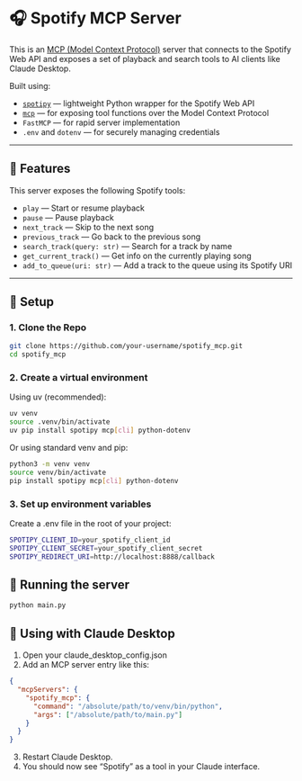 # 🎧 Spotify MCP Server

This is an [MCP (Model Context Protocol)](https://modelcontextprotocol.io) server that connects to the Spotify Web API and exposes a set of playback and search tools to AI clients like Claude Desktop.

Built using:
- [`spotipy`](https://spotipy.readthedocs.io/) — lightweight Python wrapper for the Spotify Web API
- [`mcp`](https://pypi.org/project/mcp/) — for exposing tool functions over the Model Context Protocol
- `FastMCP` — for rapid server implementation
- `.env` and `dotenv` — for securely managing credentials

---

## 🚀 Features

This server exposes the following Spotify tools:

- `play` — Start or resume playback
- `pause` — Pause playback
- `next_track` — Skip to the next song
- `previous_track` — Go back to the previous song
- `search_track(query: str)` — Search for a track by name
- `get_current_track()` — Get info on the currently playing song
- `add_to_queue(uri: str)` — Add a track to the queue using its Spotify URI

---

## 🔧 Setup

### 1. Clone the Repo

```bash
git clone https://github.com/your-username/spotify_mcp.git
cd spotify_mcp
```

### 2. Create a virtual environment

Using uv (recommended):

```bash
uv venv
source .venv/bin/activate
uv pip install spotipy mcp[cli] python-dotenv
```

Or using standard venv and pip:
```bash
python3 -m venv venv
source venv/bin/activate
pip install spotipy mcp[cli] python-dotenv
```

### 3. Set up environment variables
Create a .env file in the root of your project:
```bash
SPOTIPY_CLIENT_ID=your_spotify_client_id
SPOTIPY_CLIENT_SECRET=your_spotify_client_secret
SPOTIPY_REDIRECT_URI=http://localhost:8888/callback
```

## 🧪 Running the server
```bash
python main.py
```

## 🤖 Using with Claude Desktop
1.	Open your claude_desktop_config.json
2.	Add an MCP server entry like this:
```json
{
  "mcpServers": {
    "spotify_mcp": {
      "command": "/absolute/path/to/venv/bin/python",
      "args": ["/absolute/path/to/main.py"]
    }
  }
}
```
3.	Restart Claude Desktop.
4.	You should now see “Spotify” as a tool in your Claude interface.
